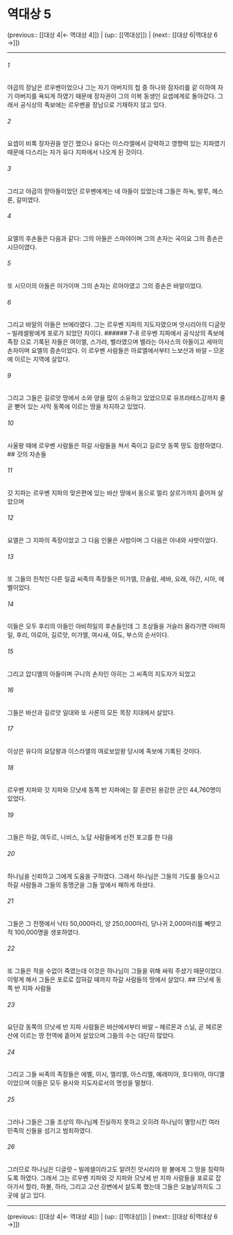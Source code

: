 # 역대상 5

(previous:: [[대상 4|← 역대상 4]]) | (up:: [[역대상]]) | (next:: [[대상 6|역대상 6 →]])

***




###### 1 

야곱의 장남은 르우벤이었으나 그는 자기 아버지의 첩 중 하나와 잠자리를 같 이하여 자기 아버지를 욕되게 하였기 때문에 장자권이 그의 이복 동생인 요셉에게로 돌아갔다. 그래서 공식상의 족보에는 르우벤을 장남으로 기재하지 않고 있다. 



###### 2 

요셉이 비록 장자권을 얻긴 했으나 유다는 이스라엘에서 강력하고 영향력 있는 지파였기 때문에 다스리는 자가 유다 지파에서 나오게 된 것이다. 



###### 3 

그리고 야곱의 맏아들이었던 르우벤에게는 네 아들이 있었는데 그들은 하녹, 발루, 헤스론, 갈미였다. 



###### 4 

요엘의 후손들은 다음과 같다: 그의 아들은 스마야이며 그의 손자는 곡이요 그의 증손은 시므이였다. 



###### 5 

또 시므이의 아들은 미가이며 그의 손자는 르아야였고 그의 증손은 바알이었다. 



###### 6 

그리고 바알의 아들은 브에라였다. 그는 르우벤 지파의 지도자였으며 앗시리아의 디글랏 – 빌레셀왕에게 포로가 되었던 자이다. ###### 7-8 르우벤 지파에서 공식상의 족보에 족장 으로 기록된 자들은 여이엘, 스가랴, 벨라였으며 벨라는 아사스의 아들이고 세마의 손자이며 요엘의 증손이었다. 이 르우벤 사람들은 아로엘에서부터 느보산과 바알 – 므온에 이르는 지역에 살았다. 



###### 9 

그리고 그들은 길르앗 땅에서 소와 양을 많이 소유하고 있었으므로 유프라테스강까지 줄곧 뻗어 있는 사막 동쪽에 이르는 땅을 차지하고 있었다. 



###### 10 

사울왕 때에 르우벤 사람들은 하갈 사람들을 쳐서 죽이고 길르앗 동쪽 땅도 점령하였다. ## 갓의 자손들 



###### 11 

갓 지파는 르우벤 지파의 맞은편에 있는 바산 땅에서 동으로 멀리 살르가까지 흩어져 살았으며 



###### 12 

요엘은 그 지파의 족장이었고 그 다음 인물은 사밤이며 그 다음은 야내와 사밧이었다. 



###### 13 

또 그들의 친척인 다른 일곱 씨족의 족장들은 미가엘, 므술람, 세바, 요래, 야간, 시아, 에벨이었다. 



###### 14 

이들은 모두 후리의 아들인 아비하일의 후손들인데 그 조상들을 거슬러 올라가면 아비하일, 후리, 야로아, 길르앗, 미가엘, 여시새, 야도, 부스의 순서이다. 



###### 15 

그리고 압디엘의 아들이며 구니의 손자인 아히는 그 씨족의 지도자가 되었고 



###### 16 

그들은 바산과 길르앗 일대와 또 사론의 모든 목장 지대에서 살았다. 



###### 17 

이상은 유다의 요담왕과 이스라엘의 여로보암왕 당시에 족보에 기록된 것이다. 



###### 18 

르우벤 지파와 갓 지파와 므낫세 동쪽 반 지파에는 잘 훈련된 용감한 군인 44,760명이 있었다. 



###### 19 

그들은 하갈, 여두르, 나비스, 노답 사람들에게 선전 포고를 한 다음 



###### 20 

하나님을 신뢰하고 그에게 도움을 구하였다. 그래서 하나님은 그들의 기도를 들으시고 하갈 사람들과 그들의 동맹군을 그들 앞에서 패하게 하셨다. 



###### 21 

그들은 그 전쟁에서 낙타 50,000마리, 양 250,000마리, 당나귀 2,000마리를 빼앗고 적 100,000명을 생포하였다. 



###### 22 

또 그들은 적을 수없이 죽였는데 이것은 하나님이 그들을 위해 싸워 주셨기 때문이었다. 이렇게 해서 그들은 포로로 잡혀갈 때까지 하갈 사람들의 땅에서 살았다. ## 므낫세 동쪽 반 지파 사람들 



###### 23 

요단강 동쪽의 므낫세 반 지파 사람들은 바산에서부터 바알 – 헤르몬과 스닐, 곧 헤르몬산에 이르는 땅 전역에 흩어져 살았으며 그들의 수는 대단히 많았다. 



###### 24 

그리고 그들 씨족의 족장들은 에벨, 이시, 엘리엘, 아스리엘, 예레미야, 호다위야, 야디엘이었으며 이들은 모두 용사와 지도자로서의 명성을 떨쳤다. 



###### 25 

그러나 그들은 그들 조상의 하나님께 진실하지 못하고 오히려 하나님이 멸망시킨 여러 민족의 신들을 섬기고 범죄하였다. 



###### 26 

그러므로 하나님은 디글랏 – 빌레셀이라고도 알려진 앗시리아 왕 불에게 그 땅을 침략하도록 하였다. 그래서 그는 르우벤 지파와 갓 지파와 므낫세 반 지파 사람들을 포로로 잡아가서 할라, 하볼, 하라, 그리고 고산 강변에서 살도록 했는데 그들은 오늘날까지도 그 곳에 살고 있다.

***

(previous:: [[대상 4|← 역대상 4]]) | (up:: [[역대상]]) | (next:: [[대상 6|역대상 6 →]])
